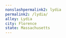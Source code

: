 ```yaml
---
﻿nonslashpermalink2: lydia
permalink2: /lydia/
alley: Lydia
city: Florence
state: Massachusetts
---
```

